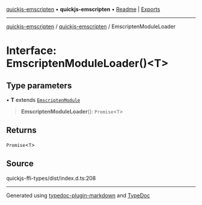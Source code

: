 [quickjs-emscripten](../../packages.md) • **quickjs-emscripten** • [Readme](../README.md) \| [Exports](../exports.md)

***

[quickjs-emscripten](../../packages.md) / [quickjs-emscripten](../exports.md) / EmscriptenModuleLoader

# Interface: EmscriptenModuleLoader()\<T\>

## Type parameters

• **T** extends [`EmscriptenModule`](EmscriptenModule.md)

> **EmscriptenModuleLoader**(): `Promise`\<`T`\>

## Returns

`Promise`\<`T`\>

## Source

quickjs-ffi-types/dist/index.d.ts:208

***

Generated using [typedoc-plugin-markdown](https://www.npmjs.com/package/typedoc-plugin-markdown) and [TypeDoc](https://typedoc.org/)
